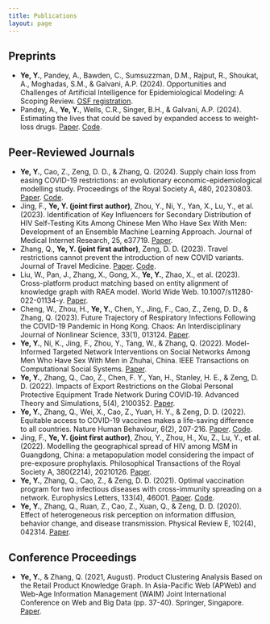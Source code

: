 ```yaml
---
title: Publications
layout: page
---
```


<h2>Preprints</h2> 
<ul>
    <li><b>Ye, Y.</b>, Pandey, A., Bawden, C., Sumsuzzman, D.M., Rajput, R., Shoukat, A., Moghadas, S.M., & Galvani, A.P. (2024). Opportunities and Challenges of Artificial Intelligence for Epidemiological Modeling: A Scoping Review. <a href="https://doi.org/10.17605/OSF.IO/E8ZG7">OSF registration</a>. </li>
    <li>Pandey, A., <b>Ye, Y.</b>, Wells, C.R., Singer, B.H., & Galvani, A.P. (2024). Estimating the lives that could be saved by expanded access to weight-loss drugs. <a href="https://www.medrxiv.org/content/10.1101/2024.06.27.24309551v1">Paper</a>. <a href="https://github.com/jianan0099/ObesityInaccessibility">Code</a>.</li>
</ul>

<h2>Peer-Reviewed Journals</h2> 
<ul>
    <li><b>Ye, Y.</b>, Cao, Z., Zeng, D. D., & Zhang, Q. (2024). Supply chain loss from easing COVID-19 restrictions: an evolutionary economic-epidemiological modelling study. Proceedings of the Royal Society A, 480, 20230803. <a href="https://royalsocietypublishing.org/doi/full/10.1098/rspa.2023.0803">Paper</a>. <a href="https://github.com/jianan0099/EcoEpi">Code</a>.</li>
    <li>Jing, F., <b>Ye, Y. (joint first author)</b>, Zhou, Y., Ni, Y., Yan, X., Lu, Y., et al. (2023). Identification of Key Influencers for Secondary Distribution of HIV Self-Testing Kits Among Chinese Men Who Have Sex With Men: Development of an Ensemble Machine Learning Approach. Journal of Medical Internet Research, 25, e37719. <a href="https://www.jmir.org/2023/1/e37719/">Paper</a>. </li>
    <li>Zhang, Q., <b>Ye, Y. (joint first author)</b>, Zeng, D. D. (2023). Travel restrictions cannot prevent the introduction of new COVID variants. Journal of Travel Medicine. <a href="https://academic.oup.com/jtm/advance-article-abstract/doi/10.1093/jtm/taad066/7169126?login=true">Paper</a>. <a href="https://github.com/jianan0099/EffectiveDistance">Code</a>. </li>
    <li>Liu, W., Pan, J., Zhang, X., Gong, X., <b>Ye, Y.</b>, Zhao, X., et al. (2023). Cross-platform product matching based on entity alignment of knowledge graph with RAEA model. World Wide Web. 10.1007/s11280-022-01134-y. <a href="https://link.springer.com/article/10.1007/s11280-022-01134-y">Paper</a>. </li>
    <li>Cheng, W., Zhou, H., <b>Ye, Y.</b>, Chen, Y., Jing, F., Cao, Z., Zeng, D. D., & Zhang, Q. (2023). Future Trajectory of Respiratory Infections Following the COVID-19 Pandemic in Hong Kong. Chaos: An Interdisciplinary Journal of Nonlinear Science, 33(1), 013124. <a href="https://aip.scitation.org/doi/10.1063/5.0123870">Paper</a>. </li>
    <li><b>Ye, Y.</b>, Ni, K., Jing, F., Zhou, Y., Tang, W., & Zhang, Q. (2022). Model-Informed Targeted Network Interventions on Social Networks Among Men Who Have Sex With Men in Zhuhai, China. IEEE Transactions on Computational Social Systems. <a href="https://ieeexplore.ieee.org/abstract/document/9940227">Paper</a>. </li>
    <li><b>Ye, Y.</b>, Zhang, Q., Cao, Z., Chen, F. Y., Yan, H., Stanley, H. E., & Zeng, D. D. (2022). Impacts of Export Restrictions on the Global Personal Protective Equipment Trade Network During COVID‐19. Advanced Theory and Simulations, 5(4), 2100352. <a href="https://onlinelibrary.wiley.com/doi/full/10.1002/adts.202100352">Paper</a>. </li>
    <li><b>Ye, Y.</b>, Zhang, Q., Wei, X., Cao, Z., Yuan, H. Y., & Zeng, D. D. (2022). Equitable access to COVID-19 vaccines makes a life-saving difference to all countries. Nature Human Behaviour, 6(2), 207-216. <a href="https://www.nature.com/articles/s41562-022-01289-8">Paper</a>. <a href="https://github.com/jianan0099/VacEquity">Code</a>. </li>
    <li>Jing, F., <b>Ye, Y. (joint first author)</b>, Zhou, Y., Zhou, H., Xu, Z., Lu, Y., et al. (2022). Modelling the geographical spread of HIV among MSM in Guangdong, China: a metapopulation model considering the impact of pre-exposure prophylaxis. Philosophical Transactions of the Royal Society A, 380(2214), 20210126. <a href="https://royalsocietypublishing.org/doi/full/10.1098/rsta.2021.0126">Paper</a>. </li>
    <li><b>Ye, Y.</b>, Zhang, Q., Cao, Z., & Zeng, D. D. (2021). Optimal vaccination program for two infectious diseases with cross-immunity spreading on a network. Europhysics Letters, 133(4), 46001. <a href="https://iopscience.iop.org/article/10.1209/0295-5075/133/46001/meta">Paper</a>. <a href="https://github.com/jianan0099/VAC_">Code</a>.</li>
    <li><b>Ye, Y.</b>, Zhang, Q., Ruan, Z., Cao, Z., Xuan, Q., & Zeng, D. D. (2020). Effect of heterogeneous risk perception on information diffusion, behavior change, and disease transmission. Physical Review E, 102(4), 042314. <a href="https://journals.aps.org/pre/abstract/10.1103/PhysRevE.102.042314">Paper</a>. </li>
</ul>

<h2>Conference Proceedings</h2> 
<ul>
<li><b>Ye, Y.</b>, & Zhang, Q. (2021, August). Product Clustering Analysis Based on the Retail Product Knowledge Graph. In Asia-Pacific Web (APWeb) and Web-Age Information Management (WAIM) Joint International Conference on Web and Big Data (pp. 37-40). Springer, Singapore. <a href="https://link.springer.com/chapter/10.1007/978-981-16-8143-1_4">Paper</a>.</li>
</ul>
